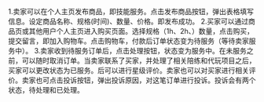 1.卖家可以在个人主页发布商品，即技能服务。点击发布商品按钮，弹出表格填写信息。设定商品名称、规格(时间)、数量、价格。即发布成功。
2.买家可以通过商品页或其他用户个人主页进入购买页面。选择规格（1h、2h、）数量，点击购买，提交留言，即加入购物车。点击购物车，付款后订单状态变为待服务（等待卖家服务中）。
3.卖家收到待服务订单后，点击处理按钮，状态变为服务中。在未服务之前，可以随时取消订单。当卖家联系了买家，并处理了相关陪练和代玩项目之后，买家可以更改状态为已服务。后可以进行星级评价。卖家也可以对买家进行相关评价。卖家也可点击投诉按钮，弹出投诉原因，对这笔订单进行投诉。投诉会有两个状态，待处理和已处理。
